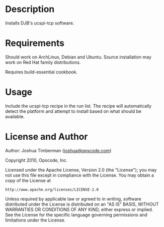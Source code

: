 Description
===========

Installs DJB's ucspi-tcp software.

Requirements
============

Should work on ArchLinux, Debian and Ubuntu. Source installation may work on Red Hat family distributions.

Requires build-essential cookbook.

Usage
=====

Include the ucspi-tcp recipe in the run list. The recipe will automatically detect the platform and attempt to install based on what should be available.

License and Author
==================

Author: Joshua Timberman (<joshua@opscode.com>)

Copyright 2010, Opscode, Inc.

Licensed under the Apache License, Version 2.0 (the "License");
you may not use this file except in compliance with the License.
You may obtain a copy of the License at

    http://www.apache.org/licenses/LICENSE-2.0

Unless required by applicable law or agreed to in writing, software
distributed under the License is distributed on an "AS IS" BASIS,
WITHOUT WARRANTIES OR CONDITIONS OF ANY KIND, either express or implied.
See the License for the specific language governing permissions and
limitations under the License.

